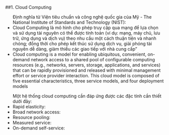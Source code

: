 ﻿##1. Cloud Computing
<ul> Định nghĩa từ Viện tiêu chuẩn và công nghệ quốc gia của Mỹ - The National Institute of Standards and Technology (NIST): 
<li> Cloud Computing là mô hình cho phép truy cập qua mạng để lựa chọn và sử dụng tài nguyên có thể được tính toán 
(ví dụ: mạng, máy chủ, lưu trữ, ứng dụng và dịch vụ) theo nhu cầu một cách thuận tiện và nhanh chóng; 
đồng thời cho phép kết thúc sử dụng dịch vụ, giải phóng tài nguyên dễ dàng, giảm thiểu các giao tiếp với nhà cung cấp” </li>
<li> Cloud computing is a model for enabling ubiquitous, convenient, on-demand network access to a shared
pool of configurable computing resources (e.g., networks, servers, storage, applications, and services) that
can be rapidly provisioned and released with minimal management effort or service provider interaction.
This cloud model is composed of five essential characteristics, three service models, and four deployment
models </li>
</ul>

<ul> Một hệ thống cloud computing cần đáp ứng được các đặc tính cần thiết dưới đây: 
<li> Rapid elasticity: </li>
<li> Broad network access: </li>
<li> Resource pooling: </li>
<li> Measured service: </li>
<li> On-demand self-service: </li>
</ul>
<ul> </ul>
<ul> </ul>
<ul> </ul>
<ul> </ul>
<ul> </ul>